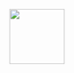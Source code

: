 <div id="header" align="center">
  <img src="https://media.giphy.com/media/M9gbBd9nbDrOTu1Mqx/giphy.gif" width="100"/>
</div>



<div id="badges">
  <a href="https://t.me/Darkselect">
    <align="center" img src="https://img.shields.io/badge/Telegram-blue?logo=telegram&logoColor=white"/>
  </a>



